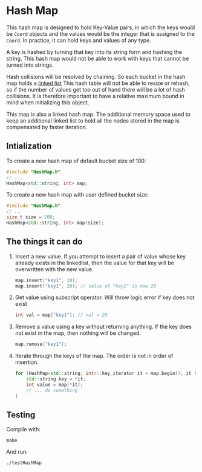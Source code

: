 # Hash Map
This hash map is designed to hold Key-Value pairs, in which the keys would be `Coord` objects and the values would be the integer that is assigned to the `Coord`. In practice, it can hold keys and values of any type. 

A key is hashed by turning that key into its string form and hashing the string. This hash map would not be able to work with keys that cannot be turned into strings.

Hash collisions will be resolved by chaining. So each bucket in the hash map holds a [linked list](LinkedList/) This hash table will not be able to resize or rehash, so if the number of values get too out of hand there will be a lot of hash collisions. It is therefore important to have a relative maximum bound in mind when initializing this object.

This map is also a linked hash map. The additional memory space used to keep an additional linked list to hold all the nodes stored in the map is compensated  by faster iteration.

## Intialization
To create a new hash map of default bucket size of 100:

```c++
#include "HashMap.h"
// ...
HashMap<std::string, int> map;
```

To create a new hash map with user defined bucket size:

```c++
#include "HashMap.h"
// ...
size_t size = 200;
HashMap<std::string, int> map(size);
```
## The things it can do

1. Insert a new value. If you attempt to insert a pair of value whose key already exists in the linkedlist, then the value for that key will be overwritten with the new value.
	```c++
	map.insert("key1", 10);
	map.insert("key1", 20); // value of "key1" is now 20
	```

2. Get value using subscript operator. Will throw logic error if key does not exist
	
	```c++
	int val = map["key1"]; // val = 20
	```

3. Remove a value using a key without returning anything. If the key does not exist in the map, then nothing will be changed.

	```c++
	map.remove("key1");
	```

4. Iterate through the keys of the map. The order is not in order of insertion.

	```c++
	for (HashMap<std::string, int>::key_iterator it = map.begin(); it != map.end(); ++it) {
		std::string key = *it;
		int value = map[*it];
		// ... do something
	}
	```


## Testing
Compile with:
```
make
```
And run:
```
./testHashMap
```
